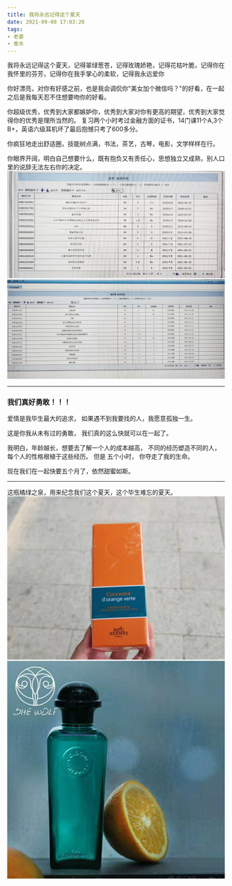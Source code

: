```yaml
---
title: 我将永远记得这个夏天
date: 2021-09-08 17:03:20
tags:
- 老婆
- 香水
---
```


我将永远记得这个夏天，记得翠绿葱苍，记得玫瑰娇艳，记得花枯叶脆，记得你在我怀里的芬芳，记得你在我手掌心的柔软，记得我永远爱你

<!-- more -->

你好漂亮，对你有好感之前，也是我会调侃你"美女加个微信吗？"的好看，在一起之后是我每天忍不住想要吻你的好看。

你超级优秀，优秀到大家都嫉妒你，优秀到大家对你有更高的期望，优秀到大家觉得你的优秀是理所当然的。
复习两个小时考过金融方面的证书，14门课11个A,3个B+，英语六级耳机坏了最后抱憾只考了600多分。

你疯狂地走出舒适圈，技能树点满，书法，茶艺，古琴，电影，文学样样在行。

你眼界开阔，明白自己想要什么，既有抱负又有责任心，思想独立又成熟，别人口里的说辞无法左右你的决定。
![](./mingjisummer/chengji1.jpg)
![](./mingjisummer/chengji2.jpg)
<hr>


### 我们真好勇敢！！！

爱情是我毕生最大的追求，
如果遇不到我要找的人，我愿意孤独一生。

这是你我从未有过的勇敢，
我们真的这么快就可以在一起了。

我明白，年龄越长，想要去了解一个人的成本越高，
不同的经历塑造不同的人，每个人的性格根植于这些经历。
但是
五个小时，
你夺走了我的生命。

现在我们在一起快要五个月了，依然甜蜜如斯。

<hr>


这瓶橘绿之泉，用来纪念我们这个夏天，这个毕生难忘的夏天。
![](./mingjisummer/xiangshui1.jpg)
![](./mingjisummer/xiangshui2.jpg)

